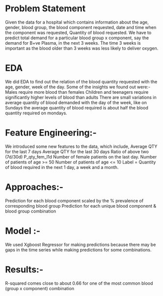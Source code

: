 # Problem Statement
Given the data for a hospital which contains information about the age, gender, blood group, the blood component requested, date and time when the component was requested, Quantity of blood requested. We have to predict total demand for a particular blood group x component, say the demand for B+ve Plasma, in the next 3 weeks. The time 3 weeks is important as the blood older than 3 weeks was less likely to deliver oxygen. 

# EDA  
We did EDA to find out the relation of the blood quantity requested with the age, gender, week of the day. Some of the insights we found out were:-
Males require more blood than females
Children and teenagers require significantly higher levels of blood than adults
There are small variations in average quantity of blood demanded with the day of the week, like on Sundays the average quantity of blood required is about half the blood quantity required on mondays.

# Feature Engineering:-   
We introduced some new features to the data, which include, 
 Average QTY for the last 7 days
 Average QTY for the last 30 days
 Ratio of above two (7d/30d)
P_qty_fem_l1d Number of female patients on the last day.
Number of patients of age >= 50
Number of patients of age <= 10
Label = Quantity of blood required in the next 1 day, a week and a month.

# Approaches:- 

Prediction for each blood component scaled by the % prevalence of corresponding blood group
Prediction for each unique blood component & blood group combination


# Model :-
We used Xgboost Regressor for making predictions because there may be gaps in the time series while making predictions for some combinations.

# Results:-   
R-squared comes close to about 0.66 for one of the most common blood (group x component) combination

